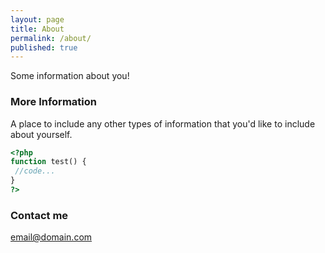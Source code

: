 ```yaml
---
layout: page
title: About
permalink: /about/
published: true
---
```



Some information about you!

### More Information
A place to include any other types of information that you'd like to include about yourself.
```php
<?php
function test() {
 //code...
}
?>
```
### Contact me

[email@domain.com](mailto:email@domain.com)
